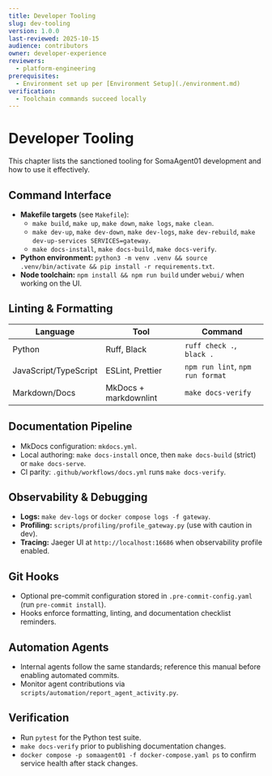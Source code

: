 ```yaml
---
title: Developer Tooling
slug: dev-tooling
version: 1.0.0
last-reviewed: 2025-10-15
audience: contributors
owner: developer-experience
reviewers:
  - platform-engineering
prerequisites:
  - Environment set up per [Environment Setup](./environment.md)
verification:
  - Toolchain commands succeed locally
---
```


# Developer Tooling

This chapter lists the sanctioned tooling for SomaAgent01 development and how to use it effectively.

## Command Interface

- **Makefile targets** (see `Makefile`):
  - `make build`, `make up`, `make down`, `make logs`, `make clean`.
  - `make dev-up`, `make dev-down`, `make dev-logs`, `make dev-rebuild`, `make dev-up-services SERVICES=gateway`.
  - `make docs-install`, `make docs-build`, `make docs-verify`.
- **Python environment:** `python3 -m venv .venv && source .venv/bin/activate && pip install -r requirements.txt`.
- **Node toolchain:** `npm install && npm run build` under `webui/` when working on the UI.

## Linting & Formatting

| Language | Tool | Command |
| -------- | ---- | ------- |
| Python | Ruff, Black | `ruff check .`, `black .` |
| JavaScript/TypeScript | ESLint, Prettier | `npm run lint`, `npm run format` |
| Markdown/Docs | MkDocs + markdownlint | `make docs-verify` |

## Documentation Pipeline

- MkDocs configuration: `mkdocs.yml`.
- Local authoring: `make docs-install` once, then `make docs-build` (strict) or `make docs-serve`.
- CI parity: `.github/workflows/docs.yml` runs `make docs-verify`.

## Observability & Debugging

- **Logs:** `make dev-logs` or `docker compose logs -f gateway`.
- **Profiling:** `scripts/profiling/profile_gateway.py` (use with caution in dev).
- **Tracing:** Jaeger UI at `http://localhost:16686` when observability profile enabled.

## Git Hooks

- Optional pre-commit configuration stored in `.pre-commit-config.yaml` (run `pre-commit install`).
- Hooks enforce formatting, linting, and documentation checklist reminders.

## Automation Agents

- Internal agents follow the same standards; reference this manual before enabling automated commits.
- Monitor agent contributions via `scripts/automation/report_agent_activity.py`.

## Verification

- Run `pytest` for the Python test suite.
- `make docs-verify` prior to publishing documentation changes.
- `docker compose -p somaagent01 -f docker-compose.yaml ps` to confirm service health after stack changes.
